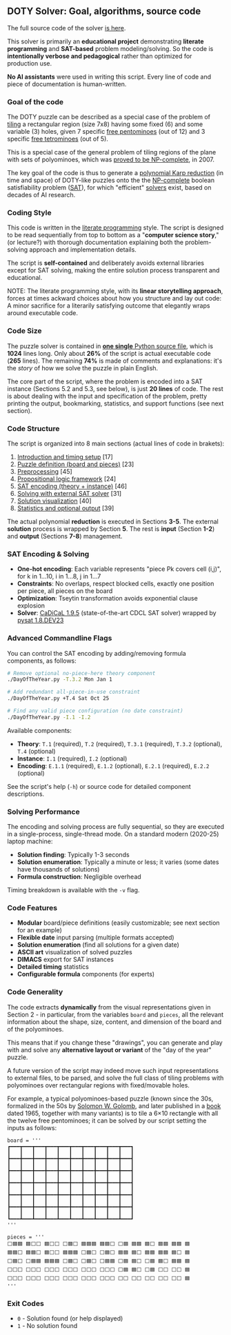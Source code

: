 ## DOTY Solver: Goal, algorithms, source code

The full source code of the solver [is here](./DayOfTheYear.py).

This solver is primarily an **educational project** demonstrating **literate programming** and **SAT-based** problem modeling/solving. So the code is **intentionally verbose and pedagogical** rather than optimized for production use. 

**No AI assistants** were used in writing this script. Every line of code and piece of documentation is human-written.

### Goal of the code

The DOTY puzzle can be described as a special case of the problem of [tiling](https://en.wikipedia.org/wiki/Tessellation) a rectangular region (size 7x8) having some fixed (6) and some variable (3) holes, given 7 specific [free pentominoes](https://en.wikipedia.org/wiki/Pentomino) (out of 12) and 3 specific [free tetrominoes](https://en.wikipedia.org/wiki/Tetromino) (out of 5).

This is a special case of the general problem of tiling regions of the plane with sets of polyominoes, which was [proved to be NP-complete](https://link.springer.com/article/10.1007/s00373-007-0713-4), in 2007.

The key goal of the code is thus to generate a [polynomial Karp reduction](https://en.wikipedia.org/wiki/Polynomial-time_reduction) (in time and space) of DOTY-like puzzles onto the the [NP-complete](https://en.wikipedia.org/wiki/NP-completeness) boolean satisfiability problem ([SAT](https://en.wikipedia.org/wiki/Boolean_satisfiability_problem)), for which "efficient" [solvers](https://en.wikipedia.org/wiki/SAT_solver) exist, based on decades of AI research.

### Coding Style

This code is written in the [literate programming](https://en.wikipedia.org/wiki/Literate_programming) style. The script is designed to be read sequentially from top to bottom as a "**computer science story**," (or lecture?) with thorough documentation explaining both the problem-solving approach and implementation details.

The script is **self-contained** and deliberately avoids external libraries except for SAT solving, making the entire solution process transparent and educational.

NOTE: The literate programming style, with its **linear storytelling approach**, forces at times ackward choices about how you structure and lay out code: A minor sacrifice for a literarily satisfying outcome that elegantly wraps around executable code.


### Code Size

The puzzle solver is contained in [**one single** Python source file](https://github.com/mabene/doty/blob/main/DayOfTheYear.py), which is **1024** lines long. Only about **26%** of the script is actual executable code (**265** lines). The remaining **74%** is made of comments and explanations: it's the *story* of how we solve the puzzle in plain English.

The core part of the script, where the problem is encoded into a SAT instance (Sections 5.2 and 5.3, see below), is just **20 lines** of code. The rest is about dealing with the input and specification of the problem, pretty printing the output, bookmarking, statistics, and support functions (see next section).
  
### Code Structure

The script is organized into 8 main sections (actual lines of code in brakets):

1. [Introduction and timing setup](https://github.com/mabene/doty/blob/318e7d920f4f893d9b29e4ecdcbd9eec0abdafc2/DayOfTheYear.py#L27-L101) [17]
2. [Puzzle definition (board and pieces)](https://github.com/mabene/doty/blob/318e7d920f4f893d9b29e4ecdcbd9eec0abdafc2/DayOfTheYear.py#L104-L183) [23]
3. [Preprocessing](https://github.com/mabene/doty/blob/318e7d920f4f893d9b29e4ecdcbd9eec0abdafc2/DayOfTheYear.py#L186-L348) [45]
4. [Propositional logic framework](https://github.com/mabene/doty/blob/318e7d920f4f893d9b29e4ecdcbd9eec0abdafc2/DayOfTheYear.py#L351-L469) [24]
5. [SAT encoding (theory + instance)](https://github.com/mabene/doty/blob/318e7d920f4f893d9b29e4ecdcbd9eec0abdafc2/DayOfTheYear.py#L472-L630) [46]
6. [Solving with external SAT solver](https://github.com/mabene/doty/blob/318e7d920f4f893d9b29e4ecdcbd9eec0abdafc2/DayOfTheYear.py#L633-L731) [31]
7. [Solution visualization](https://github.com/mabene/doty/blob/318e7d920f4f893d9b29e4ecdcbd9eec0abdafc2/DayOfTheYear.py#L734-L831) [40]
8. [Statistics and optional output](https://github.com/mabene/doty/blob/318e7d920f4f893d9b29e4ecdcbd9eec0abdafc2/DayOfTheYear.py#L834-L1024) [39]

The actual polynomial **reduction** is executed in Sections **3-5**. The external **solution** process is wrapped by Section **5**. The rest is **input** (Section **1-2**) and **output** (Sections **7-8**) management.

### SAT Encoding & Solving

- **One-hot encoding**: Each variable represents "piece Pk covers cell (i,j)", for k in 1...10, i in 1...8, j in 1...7
- **Constraints**: No overlaps, respect blocked cells, exactly one position per piece, all pieces on the board
- **Optimization**: Tseytin transformation avoids exponential clause explosion
- **Solver**: [CaDiCaL 1.9.5](https://github.com/arminbiere/cadical) (state-of-the-art CDCL SAT solver) wrapped by [pysat 1.8.DEV23](https://pysathq.github.io)

### Advanced Commandline Flags

You can control the SAT encoding by adding/removing formula components, as follows:

```bash
# Remove optional no-piece-here theory component
./DayOfTheYear.py -T.3.2 Mon Jan 1

# Add redundant all-piece-in-use constraint
./DayOfTheYear.py +T.4 Sat Oct 25

# Find any valid piece configuration (no date constraint)
./DayOfTheYear.py -I.1 -I.2
```

Available components:
- **Theory**: `T.1` (required), `T.2` (required), `T.3.1` (required), `T.3.2` (optional), `T.4` (optional)
- **Instance**: `I.1` (required), `I.2` (optional)
- **Encoding**: `E.1.1` (required), `E.1.2` (optional), `E.2.1` (required), `E.2.2` (optional)

See the script's help (`-h`) or source code for detailed component descriptions.

### Solving Performance

The encoding and solving process are fully sequential, so they are executed in a single-process, single-thread mode. On a standard modern (2020-25) laptop machine:

- **Solution finding**: Typically 1-3 seconds
- **Solution enumeration**: Typically a minute or less; it varies (some dates have thousands of solutions)
- **Formula construction**: Negligible overhead

Timing breakdown is available with the `-v` flag.

### Code Features

- **Modular** board/piece definitions (easily customizable; see next section for an example)
- **Flexible date** input parsing (multiple formats accepted)
- **Solution enumeration** (find all solutions for a given date)
- **ASCII art** visualization of solved puzzles
- **DIMACS** export for SAT instances
- **Detailed timing** statistics
- **Configurable formula** components (for experts)

### Code Generality

The code extracts **dynamically** from the visual representations given in Section 2 - in particular, from the variables ``board`` and ``pieces``, all the relevant information about the shape, size, content, and dimension of the board and of the polyominoes.

This means that if you change these "drawings", you can generate and play with and solve any **alternative layout or variant** of the "day of the year" puzzle.

A future version of the script may indeed move such input representations to external files, to be parsed, and solve the full class of tiling problems with polyominoes over rectangular regions with fixed/movable holes.

For example, a typical polyominoes-based puzzle (known since the 30s, formalized in the 50s by [Solomon W.  Golomb](https://en.wikipedia.org/wiki/Solomon_W._Golomb), and later published in a [book](https://en.wikipedia.org/wiki/Polyominoes:_Puzzles,_Patterns,_Problems,_and_Packings) dated 1965, together with many variants) is to tile a 6×10 rectangle with all the twelve free pentominoes; it can be solved by our script setting the inputs as follows:

    board = '''
    ┏━━━┳━━━┳━━━┳━━━┳━━━┳━━━┳━━━┳━━━┳━━━┳━━━┓
    ┃   ┃   ┃   ┃   ┃   ┃   ┃   ┃   ┃   ┃   ┃
    ┣━━━╋━━━╋━━━╋━━━╋━━━╋━━━╋━━━╋━━━╋━━━╋━━━┫
    ┃   ┃   ┃   ┃   ┃   ┃   ┃   ┃   ┃   ┃   ┃
    ┣━━━╋━━━╋━━━╋━━━╋━━━╋━━━╋━━━╋━━━╋━━━╋━━━┫
    ┃   ┃   ┃   ┃   ┃   ┃   ┃   ┃   ┃   ┃   ┃
    ┣━━━╋━━━╋━━━╋━━━╋━━━╋━━━╋━━━╋━━━╋━━━╋━━━┫
    ┃   ┃   ┃   ┃   ┃   ┃   ┃   ┃   ┃   ┃   ┃
    ┣━━━╋━━━╋━━━╋━━━╋━━━╋━━━╋━━━╋━━━╋━━━╋━━━┫
    ┃   ┃   ┃   ┃   ┃   ┃   ┃   ┃   ┃   ┃   ┃
    ┣━━━╋━━━╋━━━╋━━━╋━━━╋━━━╋━━━╋━━━╋━━━╋━━━┫
    ┃   ┃   ┃   ┃   ┃   ┃   ┃   ┃   ┃   ┃   ┃
    ┗━━━┻━━━┻━━━┻━━━┻━━━┻━━━┻━━━┻━━━┻━━━┻━━━┛
    '''

    pieces = '''
    ⬜️🟦🟦 🟦⬜️⬜️ 🟦⬜️⬜️ ⬜️🟦⬜️ 🟦🟦🟦 🟦🟦⬜️ ⬜️🟦 🟦🟦 🟦⬜️ 🟦🟦 🟦🟦 🟦
    🟦🟦⬜️ 🟦🟦⬜️ 🟦⬜️⬜️ 🟦🟦🟦 ⬜️🟦⬜️ ⬜️🟦⬜️ 🟦🟦 🟦⬜️ 🟦🟦 🟦🟦 🟦⬜️ 🟦
    ⬜️🟦⬜️ ⬜️🟦🟦 🟦🟦🟦 ⬜️🟦⬜️ ⬜️🟦⬜️ ⬜️🟦🟦 ⬜️🟦 🟦⬜️ ⬜️🟦 🟦⬜️ 🟦🟦 🟦
    ⬜️⬜️⬜️ ⬜️⬜️⬜️ ⬜️⬜️⬜️ ⬜️⬜️⬜️ ⬜️⬜️⬜️ ⬜️⬜️⬜️ ⬜️🟦 🟦⬜️ ⬜️🟦 ⬜️⬜️ ⬜️⬜️ 🟦
    ⬜️⬜️⬜️ ⬜️⬜️⬜️ ⬜️⬜️⬜️ ⬜️⬜️⬜️ ⬜️⬜️⬜️ ⬜️⬜️⬜️ ⬜️⬜️ ⬜️⬜️ ⬜️⬜️ ⬜️⬜️ ⬜️⬜️ 🟦
    '''


### Exit Codes

- `0` - Solution found (or help displayed)
- `1` - No solution found

